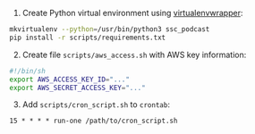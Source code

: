 1. Create Python virtual environment using [virtualenvwrapper](https://virtualenvwrapper.readthedocs.io/en/latest/):

```sh
mkvirtualenv --python=/usr/bin/python3 ssc_podcast
pip install -r scripts/requirements.txt
```

2. Create file `scripts/aws_access.sh` with AWS key information:

```sh
#!/bin/sh
export AWS_ACCESS_KEY_ID="..."
export AWS_SECRET_ACCESS_KEY="..."
```

3. Add `scripts/cron_script.sh` to `crontab`:

```
15 * * * * run-one /path/to/cron_script.sh
```
